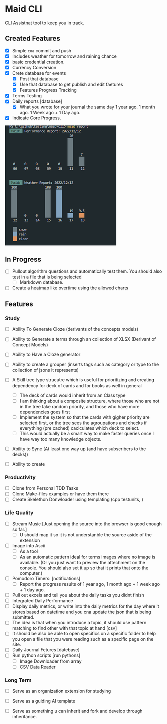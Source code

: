 # Maid CLI

CLI Assistnat tool to keep you in track.


## Created Features

- [x] Simple `coa` commit and push
- [x] Includes weather for tomorrow and raining chance
- [x] basic credential creation.
- [x] Currency Conversion
- [x] Crete database for events
  - [x] Post that database
  - [x] Use that database to get publish and edit faetures
  - [x] Features Progress Tracking
- [x] Terms Testing
- [x] Daily reports [database]
  - [x] What you wrote for your journal the same day 1 year ago. 1 month ago. 1 Week ago + 1 Day ago.
- [x] Indicate Core Progress.

![](./img/2022-12-12-17-14-57.png)

## In Progress


- [ ] Pullout algorithm questions and automatically test them. You should also test in a file that is being selected 
  - [ ] Markdown database.
- [ ] Create a heatmap like overtime using the allowed charts

## Features

### Study

- [ ] Ability To Generate Cloze (derivants of the concepts models)
- [ ] Ability to Generate a terms through an collection of XLSX (Derivant of Concept Models)
- [ ] Ability to Have a Cloze generator
- [ ] Ability to create a grouper (inserts tags such as category or type to the collection of jsons it represents)
- [ ] A Skill tree type strucutre which is useful for prioritizing and creating dependency for deck of cards and for books as well in general
  - [ ] The deck of cards would inherit from an Class type
  - [ ] I am thinking about a composite structure, where those who are not in the tree take random priority, and those who have more dependencies goes first
  - [ ] Implement the system so that the cards with gigher priority are selected first, or the tree sees the agroupations and checks if everything (pre cached) caclculates which deck to select.
  - [ ] This would actually be a smart way to make faster queries once I have way too many knowledge objects.
- [ ] Ability to Sync (At least one way up (and have subscribers to the decks)) 
- [ ] Ability to create


### Productivity


- [ ] Clone from Personal TDD Tasks
- [ ] Clone Make-files examples or have them there
- [ ] Create Skelethon Donwloader using templating (cpp testunits, ) 

### Life Quality


- [ ] Stream Music [Just opening the source into the browser is good enough so far.]
  - [ ] U should map it so it is not understanble the source aside of the extension
- [ ] Image into Ascii
  - [ ] As a tool
  - [ ] As an automatic pattern ideal for terms images where no image is available. (Or you just want to preview the attechment on the console. You should also set it up so that it prints that onto the computer.)
- [ ] Pomodoro Timers: [notifications]
  - [ ] Report the progress results of 1 year ago, 1 month ago + 1 week ago + 1 day ago.
- [ ] Pull out excels and tell you about the daily tasks you didnt finish
- [ ] Integrated Daily Performance
- [ ] Display daily metrics, or write into the daily metrics for the day where it stores based on datetime and you cna update the json that is being submitted.
- [ ] The idea is that when you introduce a topic, it should use pattern matching to find other with that topic at hand [csv]
- [ ] It should be also be able to open specifics on a specific folder to help you open a file that you were reading such as a specific page on the site.
- [ ] Daily Journal Fetures [datebase]
- [ ] Run python scripts [run pythons]
  - [ ] Image Downloader from array
  - [ ] CSV Data Reader

### Long Term

- [ ] Serve as an organization extension for studying
- [ ] Serve as a guiding AI template
- [ ] Serve as something u can inherit and fork and develop through inheritance.














